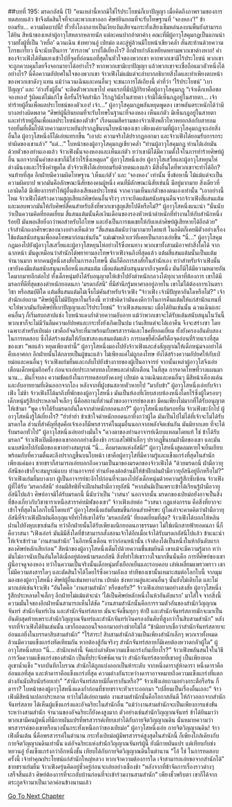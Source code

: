 ##บทที่ 195: มรดกอัสนี (1)
“คนเหล่านี้หากมิใช่ไร้ประโยชน์ก็เบาปัญญา เมื่อคิดถึงภาพรวมของการทดสอบแล้ว ข้าจึงตัดสินใจที่จะเตะพวกเขาออก ศิษย์ยินยอมที่จะรับโทษฐานที่ ‘จองหอง’!”
	ข้ายอมรับ... ความผิดบาปนี้!
	ทั้วทั่งโถงกลายเป็นเงียบงันเสียจนกระทั่งเสียงเข็มหล่นลงบนพื้นยังสามารถได้ยิน
	สีหน้าของเหล่าผู้อาวุโสหลากหลายนัก แต่ละคนปากอ้าตาค้าง คณะที่มีผู้อาวุโสคุมกฎเป็นแกนนำ รวมทั้งผู้ที่เป็น ‘เหยื่อ’ ฉวนเฉิน ข่งหยวนอู๋ เป่ยม่อ และลู่หู่ล้วนมีใบหน้าเขียวคล้ำ สั่นสะท้านด้วยความโกรธเกรี้ยว
	นี่จะนับเป็นการ ‘สารภาพ’ บาปได้เยี่ยงไร? อีกฝ่ายกำลังเหยียดหยามพวกเขาต่างหาก!
	คำของจ้าวเฟิงได้ทิ่มแทงเข้าไปที่จุดที่อ่อนแอที่สุดในหัวใจของพวกเขา
	หากพวกเขามิไร้ประโยชน์ พวกเขาจะถูกควบคุมโดยจิ้งจอกมายาได้อย่างไร?
	หากพวกเขามิเบาปัญญา แล้วพวกเขาจะเชื่อถือแมวตัวหนึ่งได้อย่างไร?
	นี่คือความอัปยศในใจของพวกเขา จ้าวเฟิงไม่แม้แต่จะลำบากอธิบายสิ่งใดและทำเพียงตบหน้าของพวกเขาดังๆ แทน แม้ว่าฉวนเฉินและคนอื่นๆ จะชนะการโต้เถียงนี้ คำที่ว่า ‘ไร้ประโยชน์’ ‘เบาปัญญา’ และ ‘ถ่วงรั้งผู้อื่น’ จะติดตัวพวกเขาไป
	คนแรกที่มีปฏิกิริยาคือผู้อาวุโสคุมกฎ
	“เจ้าเด็กเหลือขอจองหอง! รู้ผิดแต่ไม่แก้ไข ดื้อรั้นไร้จิตสำนึก ไร้กฎวินัยในสายตา เจ้ามิได้เห็นกฎอยู่ในสายตา... เจ้าทำร้ายผู้อื่นเพื่อผลประโยชน์ของตัวเอง! เจ้า...” ผู้อาวุโสคุมกฎพลันหยุดพูดลง
	เขาพลันตระหนักได้ว่ามีบางอย่างผิดพลาด
	“ศิษย์ผู้นี้ยินยอมที่จะรับโทษในฐานะที่จองหอง เห็นแก่ตัว มิเห็นกฎอยู่ในสายตา และทำร้ายผู้อื่นเพื่อผลประโยชน์ของตัวข้า”
	เรือนผมสีครามของจ้าวเฟิงพลิ้วไหวหยอกล้อกับสายลม รอยยิ้มที่เต็มไปด้วยความเยาะหยันปรากฏขึ้นบนใบหน้าของเขา
	เพียงแค่ยามที่ผู้อาวุโสคุมกฎจะเอ่ยสิ่งอื่นใด ผู้อาวุโสหนึ่งก็ได้เอ่ยแทรกขึ้น
	“เอาล่ะ ความจริงได้ปรากฏออกมา และจ้าวเฟิงได้ยอมรับการกระทำผิดของเขาแล้ว”
	“แต่...”
	ใบหน้าของผู้อาวุโสคุมกฎเขียวคล้ำ
	“ท่านผู้อาวุโสคุมกฎ ท่านได้เอ่ยมันด้วยตัวของท่านเองแล้ว จ้าวเฟิงนั้นจองหองและเห็นแก่ตัว ทว่าเขามิได้มีความตั้งใจในการทำร้ายศิษย์ผู้อื่น นอกจากนั้นคำของเขาก็มิใช่ว่าไร้ซึ่งเหตุผล” ผู้อาวุโสหนึ่งเอ่ย
	ผู้อาวุโสเสวี่ยและผู้อาวุโสหยุนไห่ต่างมึนงงและไร้ซึ่งคำพูดใด ตัวจ้าวเฟิงได้เอ่ยยอมรับด้วยตนเองแล้ว มีสิ่งอื่นใดที่พวกเขาจะทำได้อีก?
	จนท้ายที่สุด อีกฝ่ายมีความผิดโทษฐาน ‘เห็นแก่ตัว’ และ ‘จองหอง’ เท่านั้น ซึ่งข้อหานี้ ไม้แม้แต่จะเป็นความผิดบาป พวกมันคือลักษณะนิสัยของคนผู้หนึ่ง คนที่มีลักษณะนิสัยเช่นนี้ มีอยู่มากมาย
	สิ่งเดียวที่เอาผิดได้ มีเพียงการทำให้ผู้อื่นต้องเสียผลประโยชน์ จากความเห็นแก่ตัวของตนเองเท่านั้น
	“เอาอย่างนี้ไหม จ้าวเฟิงได้สร้างความสูญเสียแก่ศิษย์คนอื่นจริงๆ เราจะยึดแต้มสนับสนุนคืนจากจ้าวเฟิงสี่แสนแต้มและมอบพวกมันให้กับศิษย์สี่คนสำหรับสิ่งที่พวกเขาสูญเสียไปดีหรือไม่?” ผู้อาวุโสหนึ่งแนะนำ
	“นั่นนับว่าเป็นความคิดที่ยอดเยี่ยม สี่แสนแต้มนั้นคือเงินเดือนของรองหัวหน้าตำหนักที่ทำงานให้กับสำนักหนึ่งร้อยปี มันพอเสียยิ่งกว่าพอสำหรับไถ่โทษ และยังเป็นการชดเชยให้กับเหล่าศิษย์ผู้เสียหายได้อีกด้วย” เจ้าสำนักผงกศีรษะของนางอย่างเห็นด้วย
	“สี่แสนแต้มนับว่ามากมายโดยแท้ ในอดีตก็เคยมีตัวอย่างเรื่องใช้แต้มสนับสนุนเพื่อลดโทษมาก่อนเช่นกัน” แม่เฒ่าหลิวเยว่ที่เคยเป็นกลางเอ่ยขึ้น
	“นี่...” ผู้อาวุโสคุมกฎมองไปยังผู้อาวุโสเสวี่ยและผู้อาวุโสหยุนไห่อย่างไร้ซึ่งหนทาง
	พวกเขาทั้งสามมิอาจทำสิ่งใดได้
	จากฉากหน้า มันดูเหมือนว่าสำนักได้พยายามลงโทษจ้าวเฟิงจนถึงที่สุดแล้ว แต้มสี่แสนแต้มนั้นเป็นแต้มจำนวนมาก หากคนผู้หนึ่งสงสัยในการลงโทษนี้ มันก็คือการสงสัยในสำนักเอง
	ทว่าสำหรับจ้าวเฟิงนั้น เขายังคงมีแต้มสนับสนุนเหลือหนึ่งแสนแต้ม เมื่อแต้มสนับสนุนมากถึงจุดหนึ่ง มันก็มิได้มีความหมายอันใดมากมายอีกต่อไป
	ทั้งเด็กหนุ่มยังได้รับอนุญาตให้เข้าไปยังตำหนักกลวงได้ทุกเวลาที่ต้องการ เขาได้มีมรดกที่ดีที่สุดของตำหนักยอดนภา ‘มรดกอัสนี’ ที่มีสำนึกรู้มหาศาลอยู่ภายใน
	เขาไม่ได้ต้องการเงินตรา วิชา หรือสมบัติใด
	แต้มสี่แสนแต้มไม่เจ็บไม่คันสำหรับจ้าวเฟิง
	“จ้าวเฟิง เจ้ามีปัญหาอันใดหรือไม่?” เจ้าสำนักเอ่ยถาม
	“ศิษย์ผู้นี้ไม่มีปัญหาในเรื่องนี้ ทว่าข้าคิดว่ามันคงดีกว่าในการคืนแต้มให้แก่สำนักแทนที่จะให้พวกมันกับศิษย์ที่เบาปัญญาและไร้ประโยชน์” จ้าวเฟิงเสนอแนะ
	เมื่อได้ยินเช่นนั้น ฉวนเฉินและคนอื่นๆ ก็เริ่มสบถสาปแช่ง ใบหน้าแดงก่ำด้วยความอับอาย
	แม้ว่าพวกเขาจะได้รับแต้มสนับสนุนในวันนี้ พวกเขาก็จะไม่มีวันลืมความอัปยศและกระทั่งยังเกิดเป็นปม เว้นเสียแต่จะได้เอาคืน จึงจะสร่างซา
	โดยเฉพาะสำหรับเป่ยม่อ เขาคืออัจฉริยะที่มาพร้อมกับพรสวรรค์และโชคที่ยอดเยี่ยม ทั้งยังครองอันดับสองในการทดสอบ ซึ่งได้สร้างแต้มให้กับเขาสองแสนแต้มแล้ว
	การบดขยี้ศักดิ์ศรีคือจุดอ่อนที่ร้ายแรงที่สุดของเขา
	“พอแล้ว หยุดเพียงเท่านี้” ผู้อาวุโสหนึ่งมองไปยังจ้าวเฟิงและส่งสัญญาณให้เด็กหนุ่มจงอย่าได้คืบเอาศอก
	อีกฝ่ายนั้นได้กลายเป็นผู้ชนะแล้ว ไม่เพียงแค่ไม่ถูกลงโทษ ยังได้สร้างความอัปยศให้กับเป่ยม่อและคนอื่นๆ
	จ้าวเฟิงแย้มยิ้มและกลับไปยังข้างกายของผู้เป็นอาจารย์ จากนั้นเหล่าผู้อาวุโสจึงเอ่ยเตือนเด็กหนุ่มอีกครั้ง ก่อนจะเอ่ยประกาศบทลงโทษและคำตักเตือน
	ในที่สุด การคาดโทษที่วางแผนมานาน... มันก็จบลง
	ความขัดแย้งในการทดสอบยังคงอยู่ เป่ยม่อ ฉวนเฉินและคนอื่นๆ มีสีหน้าเคืองแค้นและอับอายยามที่เดินออกจากโถง
	หลังจากที่ฝูงชนสลายตัวหายไป
	“มากับข้า” ผู้อาวุโสหนึ่งเอ่ยกับจ้าวเฟิง
	ไม่ช้า จ้าวเฟิงก็ได้มาถึงที่พักของผู้อาวุโสหนึ่ง มันเป็นห้องที่เงียบสงบห้องหนึ่งโดยไร้ซึ่งผู้ใดรอบๆ เด็กหนุ่มรู้สึกประหลาดใจเล็กๆ นี่คือสถานที่ส่วนตัวของอาจารย์ของเขา มีคนเพียงไม่มากที่ได้รับอนุญาตให้เข้ามา
	“พูด เจ้าได้รับมรดกอันใดจากตำหนักยอดนภา?” ผู้อาวุโสหนึ่งแย้มรอยยิ้ม
	จ้าวเฟิงชะงักไป ผู้อาวุโสหนึ่งรู้ได้เยี่ยงไร?
	“ฮ่าฮ่าฮ่า ข้าเข้าใจตำหนักยอดนภายิ่งกว่าผู้ใด มันเป็นไปไม่ได้ที่เจ้าจะไม่ได้รับมรดกใด ส่วนที่สำคัญที่สุดคือเจ้าเองก็มีพรสวรรค์ในมุมอื่นนอกจากพลังจิตเช่นกัน มันมิยากเลย ที่จะได้รับมรดกทั่วไป” ผู้อาวุโสหนึ่งเอ่ยอย่างมั่นใจ
	“ดวงตาของท่านอาจารย์เฉียบแหลมโดยแท้ ใช่ ข้าได้รับมรดก”
	จ้าวเฟิงเปิดมือของเขาออกอย่างเชื่องช้า กระแสไฟฟ้าเล็กๆ ปรากฏขึ้นบนฝ่ามือของเขา และมันแนบสนิทไปกับมือของเขาอย่างสมบูรณ์
	“นี่... คือมรดกแห่งอัสนี!” ผู้อาวุโสหนึ่งสูดลมหายใจเย็นเยียบพร้อมกับที่ความตื่นตะลึงปรากฏขึ้นบนใบหน้า
	เขาคือผู้อาวุโสที่มีความรู้และแข็งแกร่งที่สุดในสำนัก เพียงแค่มอง ชายชราก็สามารถเอ่ยบอกถึงความเป็นมาของมรดกของจ้าวเฟิงได้
	“ด้วยมรดกนี่ ฝ่ามือวายุอัสนีของข้าก็จะสมบูรณ์แบบ ท่านอาจารย์ ท่านยังคงต่อต้านมิให้ข้าฝึกฝนฝ่ามือวายุอัสนีอยู่อีกหรือไม่?” จ้าวเฟิงแย้มยิ้มบางเบา
	ผู้เป็นอาจารย์ชะงักไปก่อนที่จะมองไปยังเด็กหนุ่มด้วยความรู้สึกซับซ้อน
	จ้าวเฟิง ผู้ที่ได้รับ ‘มรดกอัสนี’ ย่อมมีสิทธิที่จะฝึกฝนฝ่ามือวายุอัสนี
	“หากมันมิเป็นเพราะข้าได้เรียนรู้ฝ่ามือวายุอัสนีไปแล้ว ศิษย์อาจมิได้รับมรดกนี้ นี่นับว่าเป็น ‘วาสนา’ นอกจากนั้น มรดกของเป่ยม่อยังอาจเป็นสิ่งที่ข้องเกี่ยวกับวิชาธาราเหนือสวรรค์ทมิฬของเขา” จ้าวเฟิงเอ่ยต่อ
	“วาสนา กฎแห่งกรรม คือสิ่งที่ยากจะเข้าใจที่สุดในโลกใบนี้โดยแท้” ผู้อาวุโสหนึ่งแย้มยิ้มขมขื่นก่อนส่ายศีรษะ
	ผู้ใดเล่าจะคาดคิดว่าฝ่ามือวายุอัสนีที่จ้าวเฟิงฝึกฝนคือกุญแจที่ทำให้เขาได้รับ ‘มรดกอัสนี’ ที่ยอดเยี่ยมที่สุด?
	จ้าวเฟิงได้บอกให้หลินฝานไปยังหุบเขาเช่นกัน ทว่าอีกฝ่ายนั้นได้รับเพียงผนึกยอดนภาธรรมดา ไม่ใช่ผนึกสายฟ้ายอดนภา
	นี่ก็คือวาสนา
	“เฟิงเอ๋อร์ มันมิมีสิ่งใดที่ข้าสามารถสั่งสอนเจ้าได้อีกเมื่อเจ้าได้รับมรดกอัสนีไปแล้ว ข้าแนะนำให้เจ้าเข้าร่วม ‘งานสามสำนัก’ ในอีกหนึ่งเดือน ทว่าก่อนหน้านั้น เจ้าต้องได้เป็นหนึ่งในห้าอันดับแรกของศิษย์หลักเสียก่อน”
	สีหน้าของผู้อาวุโสหนึ่งเต็มไปด้วยความชื่นชมยินดี เขาแม้จะมีความรู้มาก ทว่ามันไม่อาจนับเป็นอันใดได้เมื่ออยู่ต่อหน้ามรดกอัสนี
	สิ่งที่ทำให้เขาวางใจมากขึ้นนั่นคือ การที่ศิษย์ของเขาผู้นี้อาจดูจองหอง ทว่าในความเป็นจริงนั้นเด็กหนุ่มทั้งเยือกเย็นและรอบคอบ เล่ห์เหลี่ยมแพรวพราว เขาไม่มีความสงสารใดๆ และตัดสินใจได้โดยไร้ซึ่งความลังเล
	ท่าทีของเขานั้นเหมาะสมต่อโลกใบนี้ จากมุมมองของผู้อาวุโสหนึ่ง ศิษย์ผู้อื่นเช่นหยางก่าน เป่ยม่อ ข่งหยวนอู๋และคนอื่นๆ นั้นยังไม่เติบโต และไม่มากเล่ห์เช่นจ้าวเฟิง
	“อันใดคือ ‘งานสามสำนัก’ หรือขอรับ?” จ้าวเฟิงเอ่ยถามอย่างสงสัย
	ผู้อาวุโสหนึ่งรู้สึกประหลาดใจเล็กๆ อีกฝ่ายไม่แม้แต่จะนำ ‘ได้เป็นศิษย์หลักหนึ่งในห้าอันดับแรก’ มาใส่ใจ จากสิ่งนี้ ความมั่นใจของอีกฝ่ายนั้นสามารถเห็นได้ชัด
	“งานสามสำนักนั้นคือการรวมตัวกันของสำนักวิญญาณจันทร์ สำนักจันทร์เงิน และสำนักจันทร์สลาย มันจะจัดขึ้นทุกๆ ห้าปี และสำนักจันทร์สลายมักจะมาเป็นอันดับสุดท้ายเพราะสำนักวิญญาณจันทร์และสำนักจันทร์เงินครองอันดับที่สูงกว่าในสิบสามสำนัก”
	หลังจากที่จ้าวเฟิงได้ยินเช่นนั้น เขาก็ถอดถอนใจออกมาอย่างช่วยไม่ได้
	“ข้ามิอยากเชื่อว่าสำนักจันทร์สลายจะอ่อนแอยิ่งในบรรดาสิบสามสำนัก”
	“ไร้สาระ! สิบสามสำนักล้วนเป็นเพียงสำนักเล็กๆ พวกเราทั้งหมดล้วนมีความแข็งแกร่งทัดเทียมกัน หากต้องสู้กันจริงๆ สำนักจันทร์สลายก็มิเคยต้องหวาดกลัวผู้ใด” ผู้อาวุโสหนึ่งสบถ
	“นี่... สำนักเหล่านี้ จัดแบ่งลำดับความแข็งแกร่งกันเยี่ยงไร?”
	จ้าวเฟิงพลันสนใจในวิธีการวัดความแข็งแกร่งของสำนัก เป็นที่ประจักษ์ชัดเจนว่า สำนักจันทร์สลายที่เขาอยู่ เป็นเพียงยอดภูเขาน้ำแข็ง
	“จากบันทึกโบราณ สำนักได้ถูกแบ่งออกเป็นห้าระดับ จากหนึ่งดาราสู่ห้าดารา หนึ่งดาราคืออ่อนแอที่สุด และห้าดาราคือแข็งแกร่งที่สุด ความต่างกันระหว่างดาราอาจหมายถึงความแข็งแกร่งที่แตกต่างกันนับสิบนับร้อยเท่า”
	“สำนึกจันทร์สลายมีกี่ดารากันหรือ?” จ้าวเฟิงเอ่ยถามอย่างกระตือรือร้น
	กี่ดารา?
	ใบหน้าของผู้อาวุโสหนึ่งแดงก่ำก่อนที่ชายชราจะหัวเราะออกมา
	“เปลี่ยนเป็นเรื่องอื่นเถอะ”
	จ้าวเฟิงมีสีหน้าแปลกประหลาด ทว่าไม่ได้เอ่ยถามต่อ งานสามสำนักนั้นคือโอกาสอันดี ให้ก้าวออกจากสำนักจันทร์สลาย ได้เห็นผู้แข็งแกร่งและอัจฉริยะในสำนักอื่น
	“แม้ว่างานสามสำนักจะเป็นเพียงการแข่งขันระหว่างสามสำนัก จำนวนของอัจฉริยะก็ยังคงสูงมาก ตัวอย่างเช่นสำนักวิญญาณจันทร์ ข้าได้ยินมาว่าพวกเขามีคนผู้หนึ่งที่มีกายผันแปรที่พรสวรรค์เทียบเท่าได้กับกายจิตวิญญาณดิน นั่นหมายความว่าพรสวรรค์ของเขาหรือนางนั้นกระทั่งเหนือกว่าของเป่ยม่อ” ผู้อาวุโสหนึ่งเอ่ย
	กายจิตวิญญาณดิน!
	จ้าวเฟิงตื่นเต้น นี่คือพรสวรรค์ในตำนาน กระทั่งเป่ยม่อผู้มีพรสวรรค์สูงสุดในสำนักนี้ ก็เพียงใกล้เคียงกับกายจิตวิญญาณดินเท่านั้น แต่อัจฉริยะแห่งสำนักวิญญาณจันทร์ผู้นี้ ยังมีกายผันแปร แต่เทียบกับข่งหยวนอู๋ ยังแข็งแกร่งกว่าอีกหนึ่งชั้น เทียบได้กับกายจิตวิญญาณดินในตำนาน
	“โอ้ ใช่ ในการทดสอบครั้งนี้ เจ้าทำคุณประโยชน์แก่สำนักใหญ่หลวง หากเจ้าความต้องการใด เจ้าสามารถเอ่ยขอจากสำนักได้” ชายชราแย้มยิ้ม
	จ้าวเฟิงครุ่นคิดอยู่ชั่วครู่ก่อนจะเอ่ยอย่างเชื่องช้า
	“หลังจากที่ข้าจัดการเรื่องราวต่างๆ เสร็จสิ้นแล้ว ศิษย์ต้องการที่จะกลับบ้านก่อนที่จะเข้าร่วมงานสามสำนัก”
	เพียงชั่วพริบตา เขาก็ได้จากตระกูลจ้าวมาเป็นเวลาค่อนข้างนานแล้ว


[Go To Next Chapter]( ./12.md)